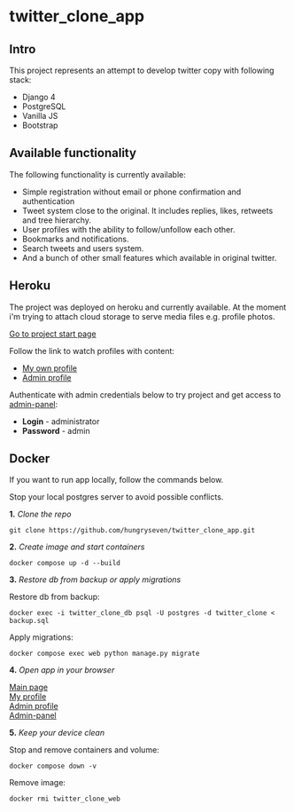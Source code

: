<h1>twitter_clone_app</h1>
<h2>Intro</h2>
<p>This project represents an attempt to develop twitter copy with following stack:</p>
<ul>
  <li>Django 4</li>
  <li>PostgreSQL</li>
  <li>Vanilla JS</li>
  <li>Bootstrap</li>
</ul>
<h2>Available functionality</h2>
<p>The following functionality is currently available:</p>
<ul>
  <li>Simple registration without email or phone confirmation and authentication</li>
  <li>Tweet system close to the original. It includes replies, likes, retweets and tree hierarchy.</li>
  <li>User profiles with the ability to follow/unfollow each other.</li>
  <li>Bookmarks and notifications.</li>
  <li>Search tweets and users system.</li>
  <li>And a bunch of other small features which available in original twitter.</li>
</ul>
<h2>Heroku</h2>
<p>The project was deployed on heroku and currently available. At the moment i'm trying to attach cloud storage to serve media files e.g. profile photos.</p>
<p><a href="https://poor-twitter-clone.herokuapp.com/">Go to project start page</a></p>
<p>Follow the link to watch profiles with content:</p>
<ul>
  <li><a href="https://poor-twitter-clone.herokuapp.com/alexandr_sem/">My own profile</a></li>
  <li><a href="https://poor-twitter-clone.herokuapp.com/administrator/">Admin profile</a></li>
</ul>
<p>
  Authenticate with admin credentials below to try project and get access to <a href="https://poor-twitter-clone.herokuapp.com/admin/">admin-panel</a>:
</p>
<ul>
  <li><strong>Login</strong> - administrator</br></li>
  <li><strong>Password</strong> - admin</li>
</ul>
<h2>Docker</h2>
<p>If you want to run app locally, follow the commands below.</p>
<p>Stop your local postgres server to avoid possible conflicts.</p>
<p><strong>1.</strong> <i>Clone the repo</i></p>
<code>git clone https://github.com/hungryseven/twitter_clone_app.git</code>
<p></p>
<p><strong>2.</strong> <i>Create image and start containers</i></p>
<code>docker compose up -d --build</code>
<p></p>
<p><strong>3.</strong> <i>Restore db from backup or apply migrations</i></p>
<p>Restore db from backup:</p>
<code>docker exec -i twitter_clone_db psql -U postgres -d twitter_clone < backup.sql</code>
<p></p>
<p>Apply migrations:</p>
<code>docker compose exec web python manage.py migrate</code>
<p></p>
<p><strong>4.</strong> <i>Open app in your browser</i></p>
<a href="http://127.0.0.1:8000/">Main page</a></br>
<a href="http://127.0.0.1:8000/alexandr_sem/">My profile</a></br>
<a href="http://127.0.0.1:8000/administrator/">Admin profile</a></br>
<a href="http://127.0.0.1:8000/admin/">Admin-panel</a>
<p></p>
<p><strong>5.</strong> <i>Keep your device clean</i></p>
<p>Stop and remove containers and volume:</p>
<code>docker compose down -v</code>
<p></p>
<p>Remove image:</p>
<code>docker rmi twitter_clone_web</code>
